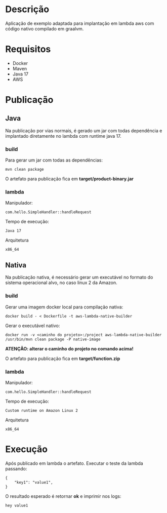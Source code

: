 # Descrição

Aplicação de exemplo adaptada para implantação em lambda aws com código nativo compilado em graalvm.

# Requisitos

- Docker
- Maven
- Java 17 
- AWS

# Publicação

## Java 

Na publicação por vias normais, é gerado um jar com todas dependência e implantado diretamente no lambda com runtime java 17.

### build

Para gerar um jar com todas as dependências:

```
mvn clean package
```

O artefato para publicação fica em **target/product-binary.jar**

### lambda

Manipulador:
        
    com.hello.SimpleHandler::handleRequest

Tempo de execução:

    Java 17

Arquitetura

    x86_64

## Nativa

Na publicação nativa, é necessário gerar um executável no formato do sistema operacional alvo, no caso linux 2 da Amazon.

### build

Gerar uma imagem docker local para compilação nativa:

```
docker build - < Dockerfile -t aws-lambda-native-builder
```


Gerar o executável nativo:


```
docker run -v <caminho do projeto>:/project aws-lambda-native-builder  /usr/bin/mvn clean package -P native-image
```

**ATENÇÂO: alterar o caminho do projeto no comando acima!**

O artefato para publicação fica em **target/function.zip**

### lambda

Manipulador:
        
    com.hello.SimpleHandler::handleRequest

Tempo de execução:

    Custom runtime on Amazon Linux 2

Arquitetura

    x86_64

# Execução

Após publicado em lambda o artefato. 
Executar o teste da lambda passando:

    {
        "key1": "value1",
    }

O resultado esperado é retornar **ok** e imprimir nos logs:

    hey value1